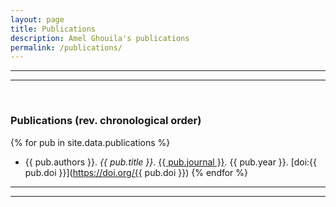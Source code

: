 ```yaml
---
layout: page
title: Publications
description: Amel Ghouila's publications
permalink: /publications/
---
```


***
***
<br>

### Publications (rev. chronological order)

{% for pub in site.data.publications %}
- {{ pub.authors }}. *{{ pub.title }}*. <u>{{ pub.journal }}</u>. {{ pub.year }}. [doi:{{ pub.doi }}](https://doi.org/{{ pub.doi }})
{% endfor %}

***
***

